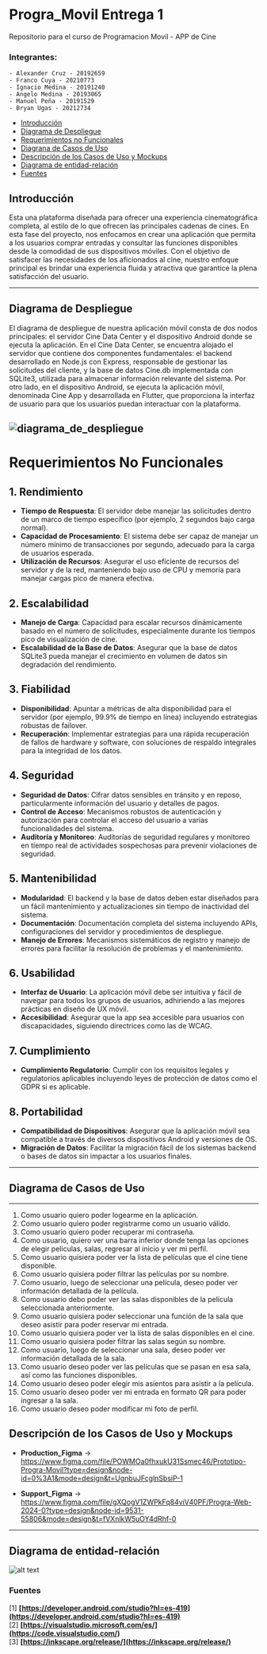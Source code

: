 # Progra_Movil Entrega 1
Repositorio para el curso de Programacion Movil - APP de Cine

### Integrantes:
    - Alexander Cruz - 20192659
    - Franco Cuya - 20210773 
    - Ignacio Medina - 20191240
    - Angelo Medina - 20193065
    - Manuel Peña - 20191529
    - Bryan Ugas - 20212734

- [Introducción](#Introducción)
- [Diagrama de Despliegue](#Diagrama-de-Despliegue)
- [Requerimientos no Funcionales](#Requerimientos-no-Funcionales)
- [Diagrana de Casos de Uso](#Diagrana-de-Casos-de-Uso)
- [Descripción de los Casos de Uso y Mockups](#Descripción-de-los-Casos-de-Uso)
- [Diagrama de entidad-relación](#Diagrama-de-entidad-relación)
- [Fuentes](#Fuentes)


## Introducción

Esta una plataforma diseñada para ofrecer una experiencia cinematográfica completa, al estilo de lo que ofrecen las principales cadenas de cines. En esta fase del proyecto, nos enfocamos en crear una aplicación que permita a los usuarios comprar entradas y consultar las funciones disponibles desde la comodidad de sus dispositivos móviles. Con el objetivo de satisfacer las necesidades de los aficionados al cine, nuestro enfoque principal es brindar una experiencia fluida y atractiva que garantice la plena satisfacción del usuario.

---

## Diagrama de Despliegue

El diagrama de despliegue de nuestra aplicación móvil consta de dos nodos principales: el servidor Cine Data Center y el dispositivo Android donde se ejecuta la aplicación. En el Cine Data Center, se encuentra alojado el servidor que contiene dos componentes fundamentales: el backend desarrollado en Node.js con Express, responsable de gestionar las solicitudes del cliente, y la base de datos Cine.db implementada con SQLite3, utilizada para almacenar información relevante del sistema. Por otro lado, en el dispositivo Android, se ejecuta la aplicación móvil, denominada Cine App y desarrollada en Flutter, que proporciona la interfaz de usuario para que los usuarios puedan interactuar con la plataforma.

![diagrama_de_despliegue](/diagramas/DeploymentDiagram.jpg)
---

# Requerimientos No Funcionales

## 1. **Rendimiento**
   - **Tiempo de Respuesta**: El servidor debe manejar las solicitudes dentro de un marco de tiempo específico (por ejemplo, 2 segundos bajo carga normal).
   - **Capacidad de Procesamiento**: El sistema debe ser capaz de manejar un número mínimo de transacciones por segundo, adecuado para la carga de usuarios esperada.
   - **Utilización de Recursos**: Asegurar el uso eficiente de recursos del servidor y de la red, manteniendo bajo uso de CPU y memoria para manejar cargas pico de manera efectiva.

## 2. **Escalabilidad**
   - **Manejo de Carga**: Capacidad para escalar recursos dinámicamente basado en el número de solicitudes, especialmente durante los tiempos pico de visualización de cine.
   - **Escalabilidad de la Base de Datos**: Asegurar que la base de datos SQLite3 pueda manejar el crecimiento en volumen de datos sin degradación del rendimiento.

## 3. **Fiabilidad**
   - **Disponibilidad**: Apuntar a métricas de alta disponibilidad para el servidor (por ejemplo, 99.9% de tiempo en línea) incluyendo estrategias robustas de failover.
   - **Recuperación**: Implementar estrategias para una rápida recuperación de fallos de hardware y software, con soluciones de respaldo integrales para la integridad de los datos.

## 4. **Seguridad**
   - **Seguridad de Datos**: Cifrar datos sensibles en tránsito y en reposo, particularmente información del usuario y detalles de pagos.
   - **Control de Acceso**: Mecanismos robustos de autenticación y autorización para controlar el acceso del usuario a varias funcionalidades del sistema.
   - **Auditoría y Monitoreo**: Auditorías de seguridad regulares y monitoreo en tiempo real de actividades sospechosas para prevenir violaciones de seguridad.

## 5. **Mantenibilidad**
   - **Modularidad**: El backend y la base de datos deben estar diseñados para un fácil mantenimiento y actualizaciones sin tiempo de inactividad del sistema.
   - **Documentación**: Documentación completa del sistema incluyendo APIs, configuraciones del servidor y procedimientos de despliegue.
   - **Manejo de Errores**: Mecanismos sistemáticos de registro y manejo de errores para facilitar la resolución de problemas y el mantenimiento.

## 6. **Usabilidad**
   - **Interfaz de Usuario**: La aplicación móvil debe ser intuitiva y fácil de navegar para todos los grupos de usuarios, adhiriendo a las mejores prácticas en diseño de UX móvil.
   - **Accesibilidad**: Asegurar que la app sea accesible para usuarios con discapacidades, siguiendo directrices como las de WCAG.

## 7. **Cumplimiento**
   - **Cumplimiento Regulatorio**: Cumplir con los requisitos legales y regulatorios aplicables incluyendo leyes de protección de datos como el GDPR si es aplicable.

## 8. **Portabilidad**
   - **Compatibilidad de Dispositivos**: Asegurar que la aplicación móvil sea compatible a través de diversos dispositivos Android y versiones de OS.
   - **Migración de Datos**: Facilitar la migración fácil de los sistemas backend o bases de datos sin impactar a los usuarios finales.

---

## Diagrama de Casos de Uso

---
1. Como usuario quiero poder logearme en la aplicación.
2. Como usuario quiero poder registrarme como un usuario válido.
3. Como usuario quiero poder recuperar mi contraseña.
4. Como usuario, quiero ver una barra inferior donde tenga las opciones de elegir películas, salas, regresar al inicio y ver mi perfil.
5. Como usuario quisiera poder ver la lista de películas que el cine tiene disponible.
6. Como usuario quisiera poder filtrar las películas por su nombre.
7. Como usuario, luego de seleccionar una película, deseo poder ver información detallada de la película.
8. Como usuario debo poder ver las salas disponibles de la película seleccionada anteriormente.
9. Como usuario quisiera poder seleccionar una función de la sala que deseo asistir para poder reservar mi entrada.
10. Como usuario quisiera poder ver la lista de salas disponibles en el cine.
11. Como usuario quisiera poder filtrar las salas según su nombre.
12. Como usuario, luego de seleccionar una sala, deseo poder ver información detallada de la sala.
13. Como usuario deseo poder ver las películas que se pasan en esa sala, así como las funciones disponibles.
14. Como usuario deseo poder elegir mis asientos para asistir a la película.
15. Como usuario deseo poder ver mi entrada en formato QR para poder ingresar a la sala.
16. Como usuario deseo poder modificar mi foto de perfil.



## Descripción de los Casos de Uso y Mockups

- **Production_Figma** -> https://www.figma.com/file/POWMOa0fhxukU31Ssmec46/Prototipo-Progra-Movil?type=design&node-id=0%3A1&mode=design&t=UgnbuJFcglnSbsiP-1

- **Support_Figma** -> https://www.figma.com/file/gXQogV1ZWPkFq84viV40PF/Progra-Web-2024-0?type=design&node-id=9531-55806&mode=design&t=fVXnlkW5uOY4dRhf-0

---

## Diagrama de entidad-relación

![alt text](/images/relacional.png)

### Fuentes
[1] **[https://developer.android.com/studio?hl=es-419](https://developer.android.com/studio?hl=es-419)** <br>
[2] **[https://visualstudio.microsoft.com/es/](https://code.visualstudio.com/)** <br>
[3] **[https://inkscape.org/release/](https://inkscape.org/release/)**


